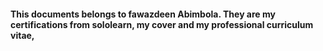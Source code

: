 #### This documents belongs to fawazdeen Abimbola. They are my certifications from sololearn, my cover and my professional curriculum vitae,